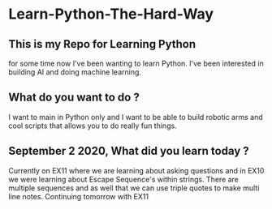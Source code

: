 # Learn-Python-The-Hard-Way

## This is my Repo for Learning Python
for some time now I've been wanting to learn Python. I've been interested in building AI and doing machine learning.

## What do you want to do ?
I want to main in Python only and I want to be able to build robotic arms and cool scripts that allows you to do really fun things.
## September 2 2020, What did you learn today ?
Currently on EX11 where we are learning about asking questions and in EX10 we were learning about Escape Sequence's
within strings. There are multiple sequences and as well that we can use triple quotes to make multi line notes. Continuing tomorrow with EX11 
